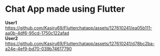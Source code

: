 # **Chat App made using Flutter** <br/>
**User1** <br/>
https://github.com/Kasiru69/Flutterchatapp/assets/127610241/ea05b111-aa0b-4df6-95cd-1750c122afad<br/>
**User2** <br/>
https://github.com/Kasiru69/Flutterchatapp/assets/127610241/d78bc2ba-a24e-4ef9-bd70-039b74617790<br/>
